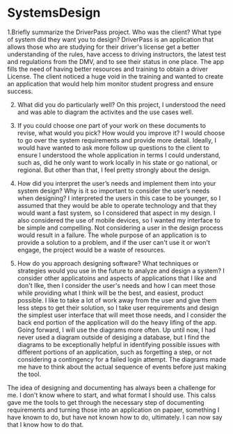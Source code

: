 # SystemsDesign

1.Briefly summarize the DriverPass project. Who was the client? What type of system did they want you to design?
DriverPass is an application that allows those who are studying for their driver's license get a better understanding of the rules, have access to driving instructors, the latest test and regulations from the DMV, and to see their status in one place. The app fills the need of having better resources and training to obtain a driver License. The client noticed a huge void in the training and wanted to create an application that would help him monitor student progress and ensure success.
    
2. What did you do particularly well?
On this project, I understood the need and was able to diagram the activites and the use cases well.

3. If you could choose one part of your work on these documents to revise, what would you pick? How would you improve it?
I would choose to go over the system requirements and provide more detail. Ideally, I would have wanted to ask more follow up questions to the client to ensure I understood the whole application in terms I could  understand, such as, did he only want to work locally in his state or go national, or regional. But other than that, I feel pretty strongly about the design.

4. How did you interpret the user’s needs and implement them into your system design? Why is it so important to consider the user’s needs when designing?
I interpreted the users in this case to be younger, so I assumed that they would be able to operate technology and that they would want a fast system, so I considered that aspect in my design. I also considered the use of mobile devices, so I wanted my interface to be simple and compelling. Not considering a user in the design process would result in a failure. The whole purpose of an application is to provide a solution to a problem, and if the user can't use it or won't engage, the project would be a waste of resources.

5. How do you approach designing software? What techniques or strategies would you use in the future to analyze and design a system?
I consider other applicatoins and aspects of applications that I like and don't llke, then I consider the user's needs and how I can meet those while providing what I think will be the best, and easiest, product possible. I like to take a lot of work away from the user and give them less steps to get their solution, so I take user requirements and design the simplest user interface that will meet those needs, and I consider the back end portion of the application will do the heavy lifing of the app. Going forward, I will use the diagrams more often. Up until now, I had never used a diagram outside of desiging a database, but I find the diagrams to be exceptionally helpful in identifying possible issues with different portions of an application, such as forgetting a step, or not considering a contingency for a failed login attempt. The diagrams made me have to think about the actual sequence of events before just making the tool.

The idea of designing and documenting has always been a challenge for me. I don't know where to start, and what format I should use. This calss gave me the tools to get through the necessary step of documenting requirements and turning those into an application on papaer, something I have known to do, but have not known how to do, ultimately. I can now say that I know how to do that.
